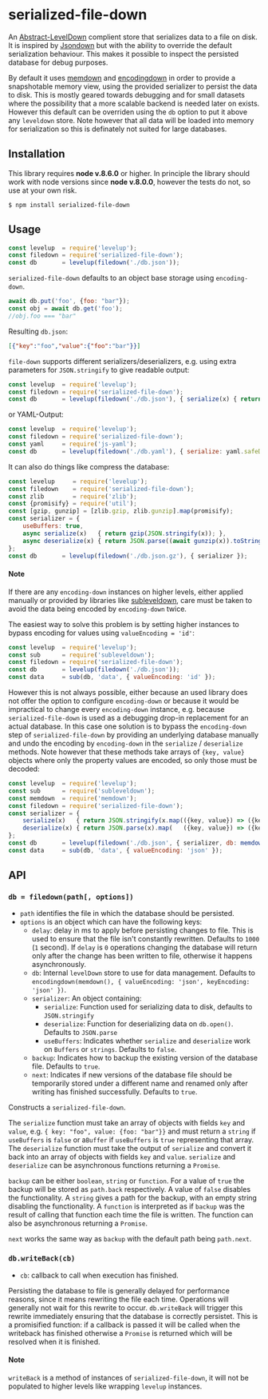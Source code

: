 # serialized-file-down

An [Abstract-LevelDown](https://github.com/Level/abstract-leveldown) complient store that serializes data to a file on disk. It is inspired by [Jsondown](https://github.com/toolness/jsondown) but with the ability to override the default serialization behaviour. This makes it possible to inspect the persisted database for debug purposes.

By default it uses [memdown](https://github.com/Level/memdown) and [encodingdown](https://github.com/Level/encoding-down) in order to provide a snapshotable memory view, using the provided serializer to persist the data to disk. This is mostly geared towards debugging and for small datasets where the possibility that a more scalable backend is needed later on exists. However this default can be overriden using the `db` option to put it above any `leveldown` store. Note however that all data will be loaded into memory for serialization so this is definately not suited for large databases.

## Installation
This library requires __node v.8.6.0__ or higher. In principle the library should work with node versions since __node v.8.0.0__, however the tests do not, so use at your own risk.

```
$ npm install serialized-file-down
```


## Usage

```js
const levelup  = require('levelup');
const filedown = require('serialized-file-down');
const db       = levelup(filedown('./db.json'));
```

`serialized-file-down` defaults to an object base storage using `encoding-down`.

```js
await db.put('foo', {foo: "bar"});
const obj = await db.get('foo');
//obj.foo === "bar"
```
Resulting `db.json`:
```json
[{"key":"foo","value":{"foo":"bar"}}]
```

`file-down` supports different serializers/deserializers, e.g. using extra parameters for `JSON.stringify` to give readable output:

```js
const levelup  = require('levelup');
const filedown = require('serialized-file-down');
const db       = levelup(filedown('./db.json'), { serialize(x) { return JSON.stringify(x, null, 4); }});
```

or YAML-Output:
```js
const levelup  = require('levelup');
const filedown = require('serialized-file-down');
const yaml     = require('js-yaml');
const db       = levelup(filedown('./db.yaml'), { serialize: yaml.safeDump, deserialize: yaml.safeLoad });
```

It can also do things like compress the database:

```js
const levelup     = require('levelup');
const filedown    = require('serialized-file-down');
const zlib        = require('zlib');
const {promisify} = require('util');
const [gzip, gunzip] = [zlib.gzip, zlib.gunzip].map(promisify);
const serializer = {
    useBuffers: true,
    async serialize(x)   { return gzip(JSON.stringify(x)); },
    async deserialize(x) { return JSON.parse((await gunzip(x)).toString("utf8")); }
};
const db       = levelup(filedown('./db.json.gz'), { serializer });
```
#### Note
If there are any `encoding-down` instances on higher levels, either applied manually or provided by libraries like [subleveldown](https://github.com/Level/subleveldown), care must be taken to avoid the data being encoded by `encoding-down` twice.

The easiest way to solve this problem is by setting higher instances to bypass encoding for values using `valueEncoding = 'id'`:
```js
const levelup  = require('levelup');
const sub      = require('subleveldown');
const filedown = require('serialized-file-down');
const db       = levelup(filedown('./db.json'));
const data     = sub(db, 'data', { valueEncoding: 'id' });
```

However this is not always possible, either because an used library does not offer the option to configure `encoding-down` or because it would be impractical to change every `encoding-down` instance, e.g. because `serialized-file-down` is used as a debugging drop-in replacement for an actual database. In this case one solution is to bypass the `encoding-down` step of `serialized-file-down` by providing an underlying database manually and undo the encoding by `encoding-down` in the `serialize` / `deserialize` methods. Note however that these methods take arrays of `{key, value}` objects where only the property values are encoded, so only those must be decoded:

```js
const levelup  = require('levelup');
const sub      = require('subleveldown');
const memdown  = require('memdown');
const filedown = require('serialized-file-down');
const serializer = {
    serialize(x)   { return JSON.stringify(x.map(({key, value}) => ({key, value: JSON.parse(value)}))); },
    deserialize(x) { return JSON.parse(x).map(   ({key, value}) => ({key, value: JSON.stringify(value)})); }
};
const db       = levelup(filedown('./db.json', { serializer, db: memdown() }));
const data     = sub(db, 'data', { valueEncoding: 'json' });
```

## API


### `db = filedown(path[, options])`

* `path` identifies the file in which the database should be persisted.
* `options` is an object which can have the following keys:
  * `delay`: delay in ms to apply before persisting changes to file. This is used to ensure that the file isn't constantly rewritten. Defaults to `1000` (`1` second). If `delay` is `0` operations changing the database will return only after the change has been written to file, otherwise it happens asynchronously.
  * `db`: Internal `levelDown` store to use for data management. Defaults to `encodingdown(memdown(), { valueEncoding: 'json', keyEncoding: 'json' })`. 
  * `serializer`: An object containing:
    * `serialize`: Function used for serializing data to disk, defaults to `JSON.stringify`
    * `deserialize`: Function for deserializing data on `db.open()`. Defaults to `JSON.parse`
    * `useBuffers`: Indicates whether `serialize` and `deserialize` work on `Buffers` or `strings`. Defaults to `false`.
  * `backup`: Indicates how to backup the existing version of the database file. Defaults to `true`.
  * `next`:   Indicates if new versions of the database file should be temporarily stored under a different name and renamed only after writing has finished successfully. Defaults to `true`.

Constructs a `serialized-file-down`.

The `serialize` function must take an array of objects with fields `key` and `value`, e.g. `{ key: "foo", value: {foo: "bar"}}` and must return a `string` if `useBuffers` is `false` or a`Buffer` if `useBuffers` is `true` representing that array. The `deserialize` function must take the output of `serialize` and convert it back into an array of objects with fields `key` and `value`. `serialize` and `deserialize` can be asynchronous functions returning a `Promise`.

`backup` can be either `boolean`, `string` or `function`. For a value of `true` the backup will be stored as `path.back` respectively. A value of `false` disables the functionality. A `string` gives a path for the backup, with an empty string disabling the functionality. A `function` is interpreted as if `backup` was the result of calling that function each time the file is written. The function can also be asynchronous returning a `Promise`.

`next` works the same way as `backup` with the default path being `path.next`.

### `db.writeBack(cb)`
* `cb`: callback to call when execution has finished.

Persisting the database to file is generally delayed for performance reasons, since it means rewriting the file each time. Operations will generally not wait for this rewrite to occur. `db.writeBack` will trigger this rewrite immediately ensuring that the database is correctly persistet. This is a promisified function: if a callback is passed it will be called when the writeback has finished otherwise a `Promise` is returned which will be resolved when it is finished.

#### Note
`writeBack` is a method of instances of `serialized-file-down`, it will not be populated to higher levels like wrapping `levelup` instances.

